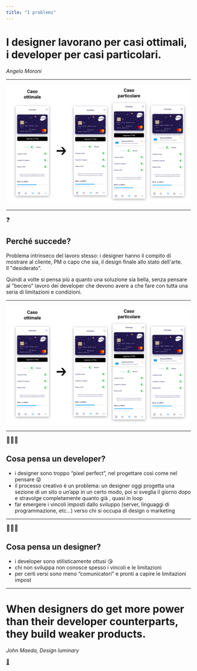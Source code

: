 ```yaml
---
title: "I problemi"
---
```


# I designer lavorano per casi ottimali,<br>i developer per casi particolari.
<cite>Angelo Moroni</cite>

---

![white label](./assets/problema-1.png)

---
<big>❓</big>
## Perché succede?

Problema intrinseco del lavoro stesso: i designer hanno il compito di mostrare al cliente, PM o capo che sia, il design finale allo stato dell'arte.<br>Il "desiderato".

Quindi a volte si pensa più a quanto una soluzione sia bella, senza pensare al "becero" lavoro dei developer che devono avere a che fare con tutta una seria di limitazioni e condizioni.

---

![white label](./assets/problema-1.png)

---

<big>👨🏻‍💻 </big>
## Cosa pensa un developer?

- i designer sono troppo “pixel perfect”, nel progettare così come nel pensare 😜
- il processo creativo è un problema: un designer oggi progetta una sezione di un sito o un’app in un certo modo, poi si sveglia il giorno dopo e stravolge completamente quanto già , quasi in loop
- far emergere i vincoli imposti dallo sviluppo (server, linguaggi di programmazione, etc…) verso chi si occupa di design o marketing

---

<big>👨🏻‍🎨</big>
## Cosa pensa un designer?

- i developer sono stilisticamente ottusi 😘
- chi non sviluppa non conosce spesso i vincoli e le limitazioni
- per certi versi sono meno “comunicatori” e pronti a capire le limitazioni impost

---

# When designers do get more power than their developer counterparts, they build weaker products.
<cite>John Maeda, Design luminary</cite>

[🔗](https://www.fastcompany.com/90320120/john-maeda-in-reality-design-is-not-that-important)

